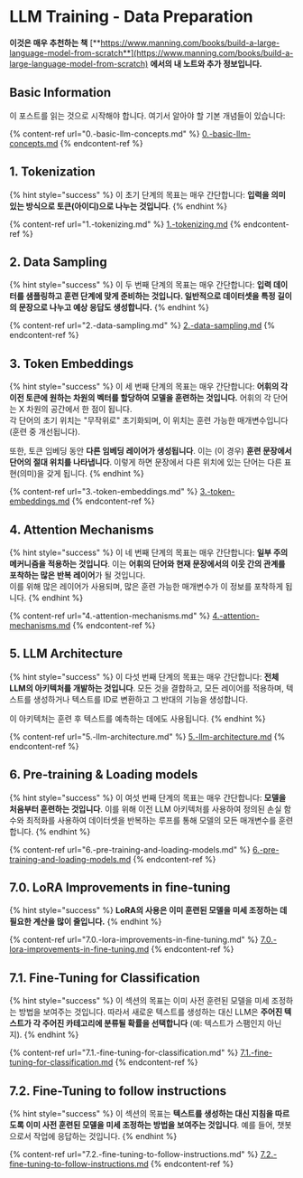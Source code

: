# LLM Training - Data Preparation

**이것은 매우 추천하는 책** [**https://www.manning.com/books/build-a-large-language-model-from-scratch**](https://www.manning.com/books/build-a-large-language-model-from-scratch) **에서의 내 노트와 추가 정보입니다.**

## Basic Information

이 포스트를 읽는 것으로 시작해야 합니다. 여기서 알아야 할 기본 개념들이 있습니다:

{% content-ref url="0.-basic-llm-concepts.md" %}
[0.-basic-llm-concepts.md](0.-basic-llm-concepts.md)
{% endcontent-ref %}

## 1. Tokenization

{% hint style="success" %}
이 초기 단계의 목표는 매우 간단합니다: **입력을 의미 있는 방식으로 토큰(아이디)으로 나누는 것입니다**.
{% endhint %}

{% content-ref url="1.-tokenizing.md" %}
[1.-tokenizing.md](1.-tokenizing.md)
{% endcontent-ref %}

## 2. Data Sampling

{% hint style="success" %}
이 두 번째 단계의 목표는 매우 간단합니다: **입력 데이터를 샘플링하고 훈련 단계에 맞게 준비하는 것입니다. 일반적으로 데이터셋을 특정 길이의 문장으로 나누고 예상 응답도 생성합니다.**
{% endhint %}

{% content-ref url="2.-data-sampling.md" %}
[2.-data-sampling.md](2.-data-sampling.md)
{% endcontent-ref %}

## 3. Token Embeddings

{% hint style="success" %}
이 세 번째 단계의 목표는 매우 간단합니다: **어휘의 각 이전 토큰에 원하는 차원의 벡터를 할당하여 모델을 훈련하는 것입니다.** 어휘의 각 단어는 X 차원의 공간에서 한 점이 됩니다.\
각 단어의 초기 위치는 "무작위로" 초기화되며, 이 위치는 훈련 가능한 매개변수입니다(훈련 중 개선됩니다).

또한, 토큰 임베딩 동안 **다른 임베딩 레이어가 생성됩니다**. 이는 (이 경우) **훈련 문장에서 단어의 절대 위치를 나타냅니다**. 이렇게 하면 문장에서 다른 위치에 있는 단어는 다른 표현(의미)을 갖게 됩니다.
{% endhint %}

{% content-ref url="3.-token-embeddings.md" %}
[3.-token-embeddings.md](3.-token-embeddings.md)
{% endcontent-ref %}

## 4. Attention Mechanisms

{% hint style="success" %}
이 네 번째 단계의 목표는 매우 간단합니다: **일부 주의 메커니즘을 적용하는 것입니다**. 이는 **어휘의 단어와 현재 문장에서의 이웃 간의 관계를 포착하는 많은 반복 레이어**가 될 것입니다.\
이를 위해 많은 레이어가 사용되며, 많은 훈련 가능한 매개변수가 이 정보를 포착하게 됩니다.
{% endhint %}

{% content-ref url="4.-attention-mechanisms.md" %}
[4.-attention-mechanisms.md](4.-attention-mechanisms.md)
{% endcontent-ref %}

## 5. LLM Architecture

{% hint style="success" %}
이 다섯 번째 단계의 목표는 매우 간단합니다: **전체 LLM의 아키텍처를 개발하는 것입니다**. 모든 것을 결합하고, 모든 레이어를 적용하며, 텍스트를 생성하거나 텍스트를 ID로 변환하고 그 반대의 기능을 생성합니다.

이 아키텍처는 훈련 후 텍스트를 예측하는 데에도 사용됩니다.
{% endhint %}

{% content-ref url="5.-llm-architecture.md" %}
[5.-llm-architecture.md](5.-llm-architecture.md)
{% endcontent-ref %}

## 6. Pre-training & Loading models

{% hint style="success" %}
이 여섯 번째 단계의 목표는 매우 간단합니다: **모델을 처음부터 훈련하는 것입니다**. 이를 위해 이전 LLM 아키텍처를 사용하여 정의된 손실 함수와 최적화를 사용하여 데이터셋을 반복하는 루프를 통해 모델의 모든 매개변수를 훈련합니다.
{% endhint %}

{% content-ref url="6.-pre-training-and-loading-models.md" %}
[6.-pre-training-and-loading-models.md](6.-pre-training-and-loading-models.md)
{% endcontent-ref %}

## 7.0. LoRA Improvements in fine-tuning

{% hint style="success" %}
**LoRA의 사용은 이미 훈련된 모델을 미세 조정하는 데 필요한 계산을 많이 줄입니다.**
{% endhint %}

{% content-ref url="7.0.-lora-improvements-in-fine-tuning.md" %}
[7.0.-lora-improvements-in-fine-tuning.md](7.0.-lora-improvements-in-fine-tuning.md)
{% endcontent-ref %}

## 7.1. Fine-Tuning for Classification

{% hint style="success" %}
이 섹션의 목표는 이미 사전 훈련된 모델을 미세 조정하는 방법을 보여주는 것입니다. 따라서 새로운 텍스트를 생성하는 대신 LLM은 **주어진 텍스트가 각 주어진 카테고리에 분류될 확률을 선택합니다** (예: 텍스트가 스팸인지 아닌지).
{% endhint %}

{% content-ref url="7.1.-fine-tuning-for-classification.md" %}
[7.1.-fine-tuning-for-classification.md](7.1.-fine-tuning-for-classification.md)
{% endcontent-ref %}

## 7.2. Fine-Tuning to follow instructions

{% hint style="success" %}
이 섹션의 목표는 **텍스트를 생성하는 대신 지침을 따르도록 이미 사전 훈련된 모델을 미세 조정하는 방법을 보여주는 것입니다**. 예를 들어, 챗봇으로서 작업에 응답하는 것입니다.
{% endhint %}

{% content-ref url="7.2.-fine-tuning-to-follow-instructions.md" %}
[7.2.-fine-tuning-to-follow-instructions.md](7.2.-fine-tuning-to-follow-instructions.md)
{% endcontent-ref %}
